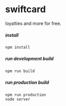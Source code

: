 # swiftcard
loyalties and more for free.

##### install
```sh
npm install
```

##### run development build
```sh
npm run build
```

##### run production build
```sh
npm run production
node server
```

